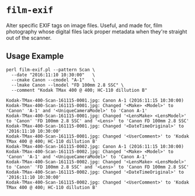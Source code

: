 # `film-exif`

Alter specific EXIF tags on image files. Useful, and made for, film photography whose digital files lack proper metadata when they're straight out of the scanner.

## Usage Example

    perl film-exif.pl --pattern Scan \
      --date "2016:11:10 10:30:00"   \
      --cmake Canon --cmodel "A-1"   \
      --lmake Canon --lmodel "FD 100mm 2.8 SSC" \
      --comment "Kodak TMax 400 @ 400; HC-110 dillution B"

    Kodak-TMax-400-Scan-161115-0001.jpg: Canon A-1 (2016:11:15 10:30:00)
    Kodak-TMax-400-Scan-161115-0001.jpg: Changed '<Make> <Model>' to 'Canon' 'A-1' and '<UniqueCameraModel>' to 'Canon A-1'
    Kodak-TMax-400-Scan-161115-0001.jpg: Changed '<LensMake> <LensModel>' to 'Canon' 'FD 100mm 2.8 SSC' and '<Lens>' to 'Canon FD 100mm 2.8 SSC'
    Kodak-TMax-400-Scan-161115-0001.jpg: Changed '<DateTimeOriginal>' to '2016:11:10 10:30:00'
    Kodak-TMax-400-Scan-161115-0001.jpg: Changed '<UserComment>' to 'Kodak TMax 400 @ 400; HC-110 dillution B'
    Kodak-TMax-400-Scan-161115-0002.jpg: Canon A-1 (2016:11:15 10:30:00)
    Kodak-TMax-400-Scan-161115-0002.jpg: Changed '<Make> <Model>' to 'Canon' 'A-1' and '<UniqueCameraModel>' to 'Canon A-1'
    Kodak-TMax-400-Scan-161115-0002.jpg: Changed '<LensMake> <LensModel>' to 'Canon' 'FD 100mm 2.8 SSC' and '<Lens>' to 'Canon FD 100mm 2.8 SSC'
    Kodak-TMax-400-Scan-161115-0002.jpg: Changed '<DateTimeOriginal>' to '2016:11:10 10:30:00'
    Kodak-TMax-400-Scan-161115-0002.jpg: Changed '<UserComment>' to 'Kodak TMax 400 @ 400; HC-110 dillution B'
